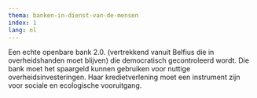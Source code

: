 ```yaml
---
thema: banken-in-dienst-van-de-mensen
index: 1
lang: nl
---
```

Een echte openbare bank 2.0. (vertrekkend vanuit Belfius die in overheidshanden moet blijven) die democratisch gecontroleerd wordt. Die bank moet het spaargeld kunnen gebruiken voor nuttige overheidsinvesteringen. Haar kredietverlening moet een instrument zijn voor sociale en ecologische vooruitgang.
